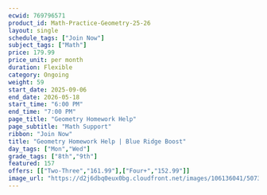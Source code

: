 ```yaml
---
ecwid: 769796571
product_id: Math-Practice-Geometry-25-26
layout: single
schedule_tags: ["Join Now"]
subject_tags: ["Math"]
price: 179.99
price_unit: per month
duration: Flexible
category: Ongoing
weight: 59
start_date: 2025-09-06
end_date: 2026-05-18
start_time: "6:00 PM"
end_time: "7:00 PM"
page_title: "Geometry Homework Help"
page_subtitle: "Math Support"
ribbon: "Join Now"
title: "Geometry Homework Help | Blue Ridge Boost"
day_tags: ["Mon","Wed"]
grade_tags: ["8th","9th"]
featured: 157
offers: [["Two-Three","161.99"],["Four+","152.99"]]
image_url: "https://d2j6dbq0eux0bg.cloudfront.net/images/106136041/5073279326.png"
---
```

